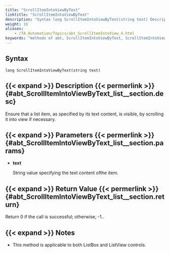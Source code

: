 ```yaml
--- 
title: "ScrollItemIntoViewByText"
linktitle: "ScrollItemIntoViewByText"
description: "Syntax long ScrollItemIntoViewByText(string text) Description Ensure that a list item, as specified by its text content, is visible, by scrolling it into view if necessary. Parameters text String ..."
weight: 16
aliases: 
    - /TA_Automation/Topics/abt_ScrollItemIntoView_4.html
keywords: "methods of abt, ScrollItemIntoViewByText, ScrollItemIntoViewByText (AbtList), AbtList, scrollitemintoviewbytext, abtlist scrollitemintoviewbytext, scroll item with specific content in list into view, scroll list item with particular value into view"
---
```


## Syntax

`long ScrollItemIntoViewByText(string text)`

## {{< expand >}} Description {{< permerlink >}} {#abt_ScrollItemIntoViewByText_list__section.desc} 

Ensure that a list item, as specified by its text content, is visible, by scrolling it into view if necessary.

## {{< expand >}} Parameters {{< permerlink >}} {#abt_ScrollItemIntoViewByText_list__section.params} 

-   **text**

    String value specifying the text content ofthe item.


## {{< expand >}} Return Value {{< permerlink >}} {#abt_ScrollItemIntoViewByText_list__section.return} 

Return 0 if the call is successful; otherwise, -1..

## {{< expand >}} Notes

-   This method is applicable to both ListBox and ListView controls.




